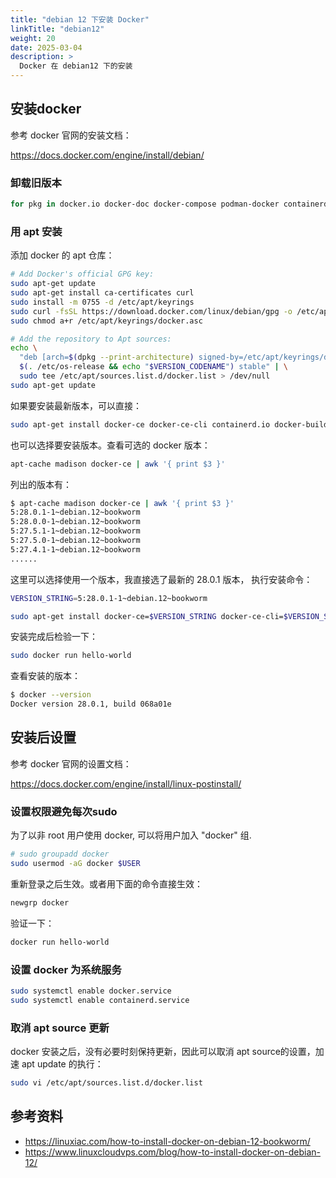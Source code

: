 ```yaml
---
title: "debian 12 下安装 Docker"
linkTitle: "debian12"
weight: 20
date: 2025-03-04
description: >
  Docker 在 debian12 下的安装
---
```


## 安装docker

参考 docker 官网的安装文档：

https://docs.docker.com/engine/install/debian/

### 卸载旧版本

```bash
for pkg in docker.io docker-doc docker-compose podman-docker containerd runc; do sudo apt-get remove $pkg; done
```

### 用 apt 安装

添加 docker 的 apt 仓库：

```bash
# Add Docker's official GPG key:
sudo apt-get update
sudo apt-get install ca-certificates curl
sudo install -m 0755 -d /etc/apt/keyrings
sudo curl -fsSL https://download.docker.com/linux/debian/gpg -o /etc/apt/keyrings/docker.asc
sudo chmod a+r /etc/apt/keyrings/docker.asc

# Add the repository to Apt sources:
echo \
  "deb [arch=$(dpkg --print-architecture) signed-by=/etc/apt/keyrings/docker.asc] https://download.docker.com/linux/debian \
  $(. /etc/os-release && echo "$VERSION_CODENAME") stable" | \
  sudo tee /etc/apt/sources.list.d/docker.list > /dev/null
sudo apt-get update
```

如果要安装最新版本，可以直接：

```bash
sudo apt-get install docker-ce docker-ce-cli containerd.io docker-buildx-plugin docker-compose-plugin
```

也可以选择要安装版本。查看可选的 docker 版本：

```bash
apt-cache madison docker-ce | awk '{ print $3 }'
```

列出的版本有：

```bash
$ apt-cache madison docker-ce | awk '{ print $3 }'
5:28.0.1-1~debian.12~bookworm
5:28.0.0-1~debian.12~bookworm
5:27.5.1-1~debian.12~bookworm
5:27.5.0-1~debian.12~bookworm
5:27.4.1-1~debian.12~bookworm
......
 ```

这里可以选择使用一个版本，我直接选了最新的 28.0.1 版本， 执行安装命令：

```bash
VERSION_STRING=5:28.0.1-1~debian.12~bookworm

sudo apt-get install docker-ce=$VERSION_STRING docker-ce-cli=$VERSION_STRING containerd.io docker-buildx-plugin docker-compose-plugin
```

安装完成后检验一下：

```bash
sudo docker run hello-world
```

查看安装的版本：

```bash
$ docker --version
Docker version 28.0.1, build 068a01e
```

## 安装后设置

参考 docker 官网的设置文档：

https://docs.docker.com/engine/install/linux-postinstall/

### 设置权限避免每次sudo

为了以非 root 用户使用 docker, 可以将用户加入 "docker" 组.

```bash
# sudo groupadd docker
sudo usermod -aG docker $USER
```

重新登录之后生效。或者用下面的命令直接生效：

```bash
newgrp docker
```

验证一下：

```bash
docker run hello-world
```

### 设置 docker 为系统服务

```bash
sudo systemctl enable docker.service
sudo systemctl enable containerd.service
```

### 取消 apt source 更新

docker 安装之后，没有必要时刻保持更新，因此可以取消 apt source的设置，加速 apt update 的执行：

```bash
sudo vi /etc/apt/sources.list.d/docker.list
```


## 参考资料

- https://linuxiac.com/how-to-install-docker-on-debian-12-bookworm/
- https://www.linuxcloudvps.com/blog/how-to-install-docker-on-debian-12/